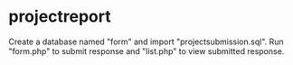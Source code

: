# projectreport
Create a database named "form" and import "projectsubmission.sql".
Run "form.php" to submit response and "list.php" to view submitted response.
